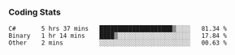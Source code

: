 
### Coding Stats
<!--START_SECTION:waka-->

```text
C#       5 hrs 37 mins   ████████████████████▒░░░░   81.34 %
Binary   1 hr 14 mins    ████▒░░░░░░░░░░░░░░░░░░░░   17.84 %
Other    2 mins          ░░░░░░░░░░░░░░░░░░░░░░░░░   00.63 %
```

<!--END_SECTION:waka-->

